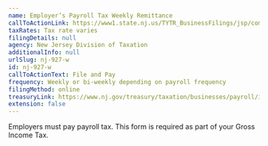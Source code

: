 ```yaml
---
name: Employer’s Payroll Tax Weekly Remittance
callToActionLink: https://www1.state.nj.us/TYTR_BusinessFilings/jsp/common/Login.jsp?taxcode=45
taxRates: Tax rate varies
filingDetails: null
agency: New Jersey Division of Taxation
additionalInfo: null
urlSlug: nj-927-w
id: nj-927-w
callToActionText: File and Pay
frequency: Weekly or bi-weekly depending on payroll frequency
filingMethod: online
treasuryLink: https://www.nj.gov/treasury/taxation/businesses/payroll/index.shtml
extension: false
---
```


Employers must pay payroll tax. This form is required as part of your Gross Income Tax.
